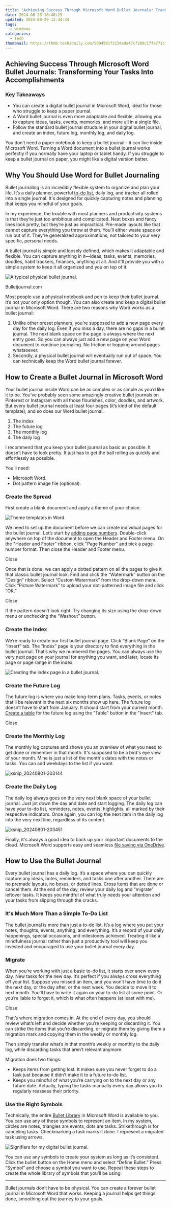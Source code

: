 ```yaml
---
title: "Achieving Success Through Microsoft Word Bullet Journals: Transforming Your Tasks Into Accomplishments"
date: 2024-08-28 18:40:25
updated: 2024-08-29 12:44:44
tags:
  - windows
categories:
  - tech
thumbnail: https://thmb.techidaily.com/5094501f2138eda47cf289c17fa771cf70f1a2ff2f06afb7d0554f6c0b97c22b.jpg
---
```


## Achieving Success Through Microsoft Word Bullet Journals: Transforming Your Tasks Into Accomplishments

### Key Takeaways

* You can create a digital bullet journal in Microsoft Word, ideal for those who struggle to keep a paper journal.
* A Word bullet journal is even more adaptable and flexible, allowing you to capture ideas, tasks, events, memories, and more all in a single file.
* Follow the standard bullet journal structure in your digital bullet journal, and create an index, future log, monthly log, and daily log.

 You don’t need a paper notebook to keep a bullet journal—it can live inside Microsoft Word. Turning a Word document into a bullet journal works perfectly if you normally have your laptop or tablet handy. If you struggle to keep a bullet journal on paper, you might like a digital version better.

##  Why You Should Use Word for Bullet Journaling

 Bullet journaling is an incredibly flexible system to organize and plan your life. It’s a daily planner, powerful [to-do list](https://win-answers.techidaily.com/1723010594871-overcoming-launching-problems-in-rainbow-six-siege-fixed/), daily log, and tracker all rolled into a single journal. It's designed for quickly capturing notes and planning that keeps you mindful of your goals.

 In my experience, the trouble with most planners and productivity systems is that they’re just too ambitious and complicated. Neat boxes and fancy lines look pretty, but they’re just as impractical. Pre-made layouts like that cannot capture everything you throw at them. You’ll either waste space or run out of it. They’re generalized approximations, not tailored to your very specific, personal needs.

 A bullet journal is simple and loosely defined, which makes it adaptable and flexible. You can capture anything in it—ideas, tasks, events, memories, doodles, habit trackers, finances, anything at all. And it’ll provide you with a simple system to keep it all organized and you on top of it.

![A typical physical bullet journal.](https://static1.howtogeekimages.com/wordpress/wp-content/uploads/2024/08/back_to_the_basics_1600x.jpg) 

Bulletjournal.com

 Most people use a physical notebook and pen to keep their bullet journal. It’s not your only option though. You can also create and keep a digital bullet journal in Microsoft Word. There are two reasons why Word works as a bullet journal:

1. Unlike other preset planners, you’re supposed to add a new page every day for the daily log. Even if you miss a day, there are no gaps in a bullet journal. The next blank space on the page is always where the next entry goes. So you can always just add a new page on your Word document to continue journaling. No friction or hopping around pages whatsoever.
2. Secondly, a physical bullet journal will eventually run out of space. You can technically keep the Word bullet journal forever.

##  How to Create a Bullet Journal in Microsoft Word

 Your bullet journal inside Word can be as complex or as simple as you’d like it to be. You’ve probably seen some amazingly creative bullet journals on Pinterest or Instagram with all those flourishes, color, doodles, and artwork. But every bullet journal needs at least four pages (it’s kind of the default template), and so does our Word bullet journal.

1. The index
2. The future log
3. The monthly log
4. The daily log

 I recommend that you keep your bullet journal as basic as possible. It doesn’t have to look pretty. It just has to get the ball rolling as quickly and effortlessly as possible.

 You’ll need:

* Microsoft Word.
* Dot pattern image file (optional).

###  Create the Spread

 First create a blank document and apply a theme of your choice.

![Theme templates in Word.](https://static1.howtogeekimages.com/wordpress/wp-content/uploads/2024/08/ksnip_20240711-020713.png) 

 We need to set up the document before we can create individual pages for the bullet journal. Let’s start by [adding page numbers](https://howto.techidaily.com/fix-unfortunately-settings-has-stopped-on-realme-gt-neo-5-quickly-drfone-by-drfone-fix-android-problems-fix-android-problems/). Double-click anywhere on top of the document to open the Header and Footer menu. On the "Header and Footer" ribbon, click "Page Number" and pick a page number format. Then close the Header and Footer menu.

Close 

 Once that is done, we can apply a dotted pattern on all the pages to give it that classic bullet journal look. Find and click the “Watermark” button on the “Design” ribbon. Select “Custom Watermark” from the drop-down menu. Click “Picture Watermark” to upload your dot-patterned image file and click “OK.”

Close 

 If the pattern doesn’t look right. Try changing its size using the drop-down menu or unchecking the “Washout” button.

###  Create the Index

 We’re ready to create our first bullet journal page. Click “Blank Page” on the “Insert” tab. The “Index” page is your directory to find everything in the bullet journal. That’s why we numbered the pages. You can always use the very next page on your journal for anything you want, and later, locate its page or page range in the index.

![Creating the index page in a bullet journal.](https://static1.howtogeekimages.com/wordpress/wp-content/uploads/2024/08/ksnip_20240801-202543.png) 

###  Create the Future Log

 The future log is where you make long-term plans. Tasks, events, or notes that’ll be relevant in the next six months show up here. The future log doesn’t have to start from January. It should start from your current month. [Create a table](https://fox-http.techidaily.com/in-2024-unlocking-your-iphones-audio-library-with-top-podcast-strategies/) for the future log using the "Table" button in the "Insert" tab.

Close 

###  Create the Monthly Log

 The monthly log captures and shows you an overview of what you need to get done or remember in that month. It's supposed to be a bird's eye view of your month. Mine is just a list of the month's dates with the notes or tasks. You can add weekdays to the list if you want.

![ksnip_20240801-203144](https://static1.howtogeekimages.com/wordpress/wp-content/uploads/2024/08/ksnip_20240801-203144.png) 

###  Create the Daily Log

 The daily log always goes on the very next blank space of your bullet journal. Just jot down the day and date and start logging. The daily log can have your to-do list, reminders, notes, events, highlights, all marked by their respective indicators. Once again, you can log the next item in the daily log into the very next line, regardless of its content.

![ksnip_20240801-203451](https://static1.howtogeekimages.com/wordpress/wp-content/uploads/2024/08/ksnip_20240801-203451.png) 

 Finally, it's always a good idea to back up your important documents to the cloud. Microsoft Word supports easy and seamless [file saving via OneDrive](https://facebook-video-content.techidaily.com/new-addressing-stalled-video-transmission-tips-and-tricks-for-messenger-users-iosandroid-for-2024/).

##  How to Use the Bullet Journal

 Every bullet journal has a daily log. It’s a space where you can quickly capture any ideas, notes, reminders, and tasks one after another. There are no premade layouts, no boxes, or dotted lines. Cross items that are done or cancel them. At the end of the day, review your daily log and “migrate” leftover tasks. It keeps you mindful of what truly needs your attention and your tasks from slipping through the cracks.

###  It's Much More Than a Simple To-Do List

 The bullet journal is more than just a to-do list. It’s a log where you put your notes, thoughts, events, anything, and everything. It’s a record of your daily happenings, special occasions, and milestones achieved. Treating it like a mindfulness journal rather than just a productivity tool will keep you invested and encouraged to use your bullet journal every day.

###  Migrate

 When you’re working with just a basic to-do list, it starts over anew every day. New tasks for the new day. It’s perfect if you always cross everything off your list. Suppose you missed an item, and you won’t have time to do it the next day, or the day after, or the next week. You decide to move it to next month. You’ll have to write it again on your to-do list at some point. Or you’re liable to forget it, which is what often happens (at least with me).

Close 

 That’s where migration comes in. At the end of every day, you should review what’s left and decide whether you’re keeping or discarding it. You can strike the items that you’re discarding, or migrate them by giving them a migration mark and copying them in the weekly or monthly log.

 Then simply transfer what’s in that month’s weekly or monthly to the daily log, while discarding tasks that aren’t relevant anymore.

 Migration does two things:

* Keeps items from getting lost. It makes sure you never forget to do a task just because it didn’t make it to a future to-do list.
* Keeps you mindful of what you’re carrying on to the next day or any future date. Actually, typing the tasks manually every day allows you to regularly reassess their priority.

###  Use the Right Symbols

 Technically, the entire [Bullet Library](https://location-social.techidaily.com/in-2024-how-to-detect-and-stop-mspy-from-spying-on-your-samsung-galaxy-s24plus-drfone-by-drfone-virtual-android/) in Microsoft Word is available to you. You can use any of these symbols to represent an item. In my system, circles are notes, triangles are events, dots are tasks. Strikethrough is for canceling tasks. Checkmarking a task marks it done. I represent a migrated task using arrows.

![Signifiers for my digital bullet journal.](https://static1.howtogeekimages.com/wordpress/wp-content/uploads/2024/08/ksnip_20240801-204346.png) 

 You can use any symbols to create your system as long as it’s consistent. Click the bullet button on the Home menu and select “Define Bullet.” Press “Symbol” and choose a symbol you want to use. Repeat these steps to create the whole library of symbols that you’ll be using.

---

 Bullet journals don’t have to be physical. You can create a forever bullet journal in Microsoft Word that works. Keeping a journal helps get things done, smoothing out the journey to your goals.

<ins class="adsbygoogle"
     style="display:block"
     data-ad-format="autorelaxed"
     data-ad-client="ca-pub-7571918770474297"
     data-ad-slot="1223367746"></ins>



<ins class="adsbygoogle"
     style="display:block"
     data-ad-client="ca-pub-7571918770474297"
     data-ad-slot="8358498916"
     data-ad-format="auto"
     data-full-width-responsive="true"></ins>
